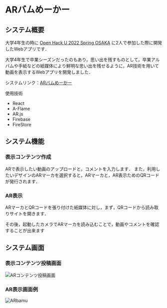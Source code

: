 # ARバムめーかー

## システム概要
大学4年生の時に
[Open Hack U 2022 Spring OSAKA](https://hacku.yahoo.co.jp/hacku2022spring_osaka/)
に2人で参加した際に開発したWebアプリです．

大学4年生で卒業シーズンだったのもあり，思い出を残すものとして，卒業アルバムや手紙などの紙媒体により鮮明な思い出を残せるように，AR技術を用いて動画を表示するWebアプリを開発しました．

システムリンク：[ARバムめーかー](https://arbummaker.web.app/)

使用技術
- React
- A-Flame
- AR.js
- Firebase
- FireStore

## システム機能
### 表示コンテンツ作成
ARで表示したい動画のアップロードと，コメントを入力します．
また，利用したいデザインのARマーカを選択すると，ARマーカと，AR表示ためのQRコードが発行されます．

### AR表示
ARマーカとQRコードを張り付けた紙媒体に対し，まず，QRコードから読み取りサイトを開きます．

その後，起動したカメラでARマーカを読み込むことで，動画やコメントを確認することが出来ます

## システム画面
### 表示コンテンツ投稿画面
![ARコンテンツ投稿画面](https://github.com/banamon/album_AR/assets/120772851/e98793a5-e402-4e1a-9f73-b20c048d48a6)

### AR表示画面例
![ARbamu](https://github.com/banamon/album_AR/assets/120772851/2bec126a-9c78-4e52-9e68-68a28628f7db)

